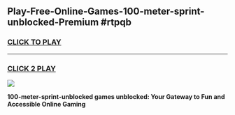 
## Play-Free-Online-Games-100-meter-sprint-unblocked-Premium #rtpqb
<h3>
<a href="https://premium.freeplayer.one?title=100-meter-sprint-unblocked&ref=8M">CLICK TO PLAY</a></h3>
<hr>

<h3>
<a href="https://premium.freeplayer.one?title=100-meter-sprint-unblocked&ref=8M">CLICK 2 PLAY</a>
  
</h3>

<a href="https://premium.freeplayer.one?title=100-meter-sprint-unblocked&ref=8M"><img src="https://clearcache.store/games.png"></a>


**100-meter-sprint-unblocked games unblocked: Your Gateway to Fun and Accessible Online Gaming**
